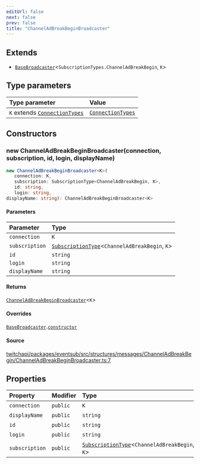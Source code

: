 ```yaml
---
editUrl: false
next: false
prev: false
title: "ChannelAdBreakBeginBroadcaster"
---
```


## Extends

- [`BaseBroadcaster`](/api/eventsub/classes/basebroadcaster/)\<`SubscriptionTypes.ChannelAdBreakBegin`, `K`\>

## Type parameters

| Type parameter | Value |
| :------ | :------ |
| `K` extends [`ConnectionTypes`](/api/eventsub/type-aliases/connectiontypes/) | [`ConnectionTypes`](/api/eventsub/type-aliases/connectiontypes/) |

## Constructors

### new ChannelAdBreakBeginBroadcaster(connection, subscription, id, login, displayName)

```ts
new ChannelAdBreakBeginBroadcaster<K>(
   connection: K, 
   subscription: SubscriptionType<ChannelAdBreakBegin, K>, 
   id: string, 
   login: string, 
displayName: string): ChannelAdBreakBeginBroadcaster<K>
```

#### Parameters

| Parameter | Type |
| :------ | :------ |
| `connection` | `K` |
| `subscription` | [`SubscriptionType`](/api/eventsub/type-aliases/subscriptiontype/)\<`ChannelAdBreakBegin`, `K`\> |
| `id` | `string` |
| `login` | `string` |
| `displayName` | `string` |

#### Returns

[`ChannelAdBreakBeginBroadcaster`](/api/eventsub/classes/channeladbreakbeginbroadcaster/)\<`K`\>

#### Overrides

[`BaseBroadcaster`](/api/eventsub/classes/basebroadcaster/).[`constructor`](/api/eventsub/classes/basebroadcaster/#constructors)

#### Source

[twitchapi/packages/eventsub/src/structures/messages/ChannelAdBreakBegin/ChannelAdBreakBeginBroadcaster.ts:7](https://github.com/pablornc/twitchapi//blob/8695acad106a836c1f0fc4c57a113f17adce41f0/packages/eventsub/src/structures/messages/ChannelAdBreakBegin/ChannelAdBreakBeginBroadcaster.ts#L7)

## Properties

| Property | Modifier | Type | Inherited from |
| :------ | :------ | :------ | :------ |
| `connection` | `public` | `K` | [`BaseBroadcaster`](/api/eventsub/classes/basebroadcaster/).`connection` |
| `displayName` | `public` | `string` | [`BaseBroadcaster`](/api/eventsub/classes/basebroadcaster/).`displayName` |
| `id` | `public` | `string` | [`BaseBroadcaster`](/api/eventsub/classes/basebroadcaster/).`id` |
| `login` | `public` | `string` | [`BaseBroadcaster`](/api/eventsub/classes/basebroadcaster/).`login` |
| `subscription` | `public` | [`SubscriptionType`](/api/eventsub/type-aliases/subscriptiontype/)\<`ChannelAdBreakBegin`, `K`\> | [`BaseBroadcaster`](/api/eventsub/classes/basebroadcaster/).`subscription` |

